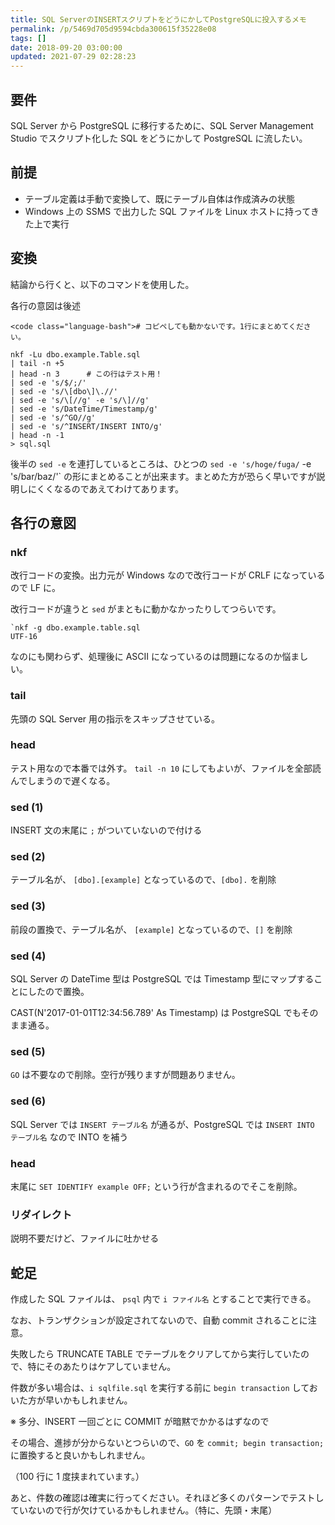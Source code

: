 ```yaml
---
title: SQL ServerのINSERTスクリプトをどうにかしてPostgreSQLに投入するメモ
permalink: /p/5469d705d9594cbda300615f35228e08
tags: []
date: 2018-09-20 03:00:00
updated: 2021-07-29 02:28:23
---
```


## 要件

SQL Server から PostgreSQL に移行するために、SQL Server Management Studio でスクリプト化した SQL をどうにかして PostgreSQL に流したい。

## 前提

- テーブル定義は手動で変換して、既にテーブル自体は作成済みの状態
- Windows 上の SSMS で出力した SQL ファイルを Linux ホストに持ってきた上で実行

## 変換

結論から行くと、以下のコマンドを使用した。

各行の意図は後述

```
<code class="language-bash"># コピペしても動かないです。1行にまとめてください。

nkf -Lu dbo.example.Table.sql
| tail -n +5
| head -n 3      # この行はテスト用！
| sed -e 's/$/;/'
| sed -e 's/\[dbo\]\.//'
| sed -e 's/\[//g' -e 's/\]//g'
| sed -e 's/DateTime/Timestamp/g'
| sed -e 's/^GO//g'
| sed -e 's/^INSERT/INSERT INTO/g'
| head -n -1
> sql.sql
```

後半の `sed -e` を連打しているところは、ひとつの `sed -e 's/hoge/fuga/` -e 's/bar/baz/'\` の形にまとめることが出来ます。まとめた方が恐らく早いですが説明しにくくなるのであえてわけてあります。

## 各行の意図

### nkf

改行コードの変換。出力元が Windows なので改行コードが CRLF になっているので LF に。

改行コードが違うと `sed` がまともに動かなかったりしてつらいです。

```
`nkf -g dbo.example.table.sql
UTF-16
```

なのにも関わらず、処理後に ASCII になっているのは問題になるのか悩ましい。

### tail

先頭の SQL Server 用の指示をスキップさせている。

### head

テスト用なので本番では外す。 `tail -n 10` にしてもよいが、ファイルを全部読んでしまうので遅くなる。

### sed (1)

INSERT 文の末尾に `;` がついていないので付ける

### sed (2)

テーブル名が、 `[dbo].[example]` となっているので、`[dbo].` を削除

### sed (3)

前段の置換で、テーブル名が、 `[example]` となっているので、`[]` を削除

### sed (4)

SQL Server の DateTime 型は PostgreSQL では Timestamp 型にマップすることにしたので置換。

CAST(N'2017-01-01T12:34:56.789' As Timestamp) は PostgreSQL でもそのまま通る。

### sed (5)

`GO` は不要なので削除。空行が残りますが問題ありません。

### sed (6)

SQL Server では `INSERT テーブル名` が通るが、PostgreSQL では `INSERT INTO テーブル名` なので INTO を補う

### head

末尾に `SET IDENTIFY example OFF;` という行が含まれるのでそこを削除。

### リダイレクト

説明不要だけど、ファイルに吐かせる

## 蛇足

作成した SQL ファイルは、 `psql` 内で `i ファイル名` とすることで実行できる。

なお、トランザクションが設定されてないので、自動 commit されることに注意。

失敗したら TRUNCATE TABLE でテーブルをクリアしてから実行していたので、特にそのあたりはケアしていません。

件数が多い場合は、`i sqlfile.sql` を実行する前に `begin transaction` しておいた方が早いかもしれません。

※ 多分、INSERT 一回ごとに COMMIT が暗黙でかかるはずなので

その場合、進捗が分からないとつらいので、`GO` を `commit; begin transaction;` に置換すると良いかもしれません。

（100 行に 1 度挟まれています。）

あと、件数の確認は確実に行ってください。それほど多くのパターンでテストしていないので行が欠けているかもしれません。（特に、先頭・末尾）
